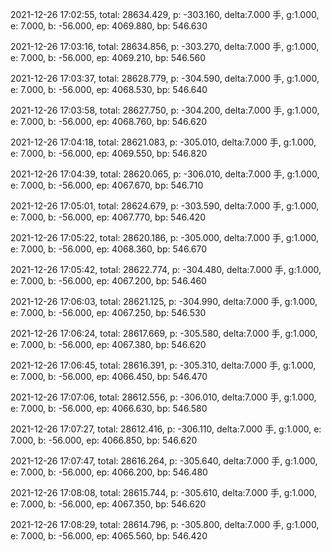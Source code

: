 2021-12-26 17:02:55, total: 28634.429, p: -303.160, delta:7.000 手, g:1.000, e: 7.000, b: -56.000, ep: 4069.880, bp: 546.630

2021-12-26 17:03:16, total: 28634.856, p: -303.270, delta:7.000 手, g:1.000, e: 7.000, b: -56.000, ep: 4069.210, bp: 546.560

2021-12-26 17:03:37, total: 28628.779, p: -304.590, delta:7.000 手, g:1.000, e: 7.000, b: -56.000, ep: 4068.530, bp: 546.640

2021-12-26 17:03:58, total: 28627.750, p: -304.200, delta:7.000 手, g:1.000, e: 7.000, b: -56.000, ep: 4068.760, bp: 546.620

2021-12-26 17:04:18, total: 28621.083, p: -305.010, delta:7.000 手, g:1.000, e: 7.000, b: -56.000, ep: 4069.550, bp: 546.820

2021-12-26 17:04:39, total: 28620.065, p: -306.010, delta:7.000 手, g:1.000, e: 7.000, b: -56.000, ep: 4067.670, bp: 546.710

2021-12-26 17:05:01, total: 28624.679, p: -303.590, delta:7.000 手, g:1.000, e: 7.000, b: -56.000, ep: 4067.770, bp: 546.420

2021-12-26 17:05:22, total: 28620.186, p: -305.000, delta:7.000 手, g:1.000, e: 7.000, b: -56.000, ep: 4068.360, bp: 546.670

2021-12-26 17:05:42, total: 28622.774, p: -304.480, delta:7.000 手, g:1.000, e: 7.000, b: -56.000, ep: 4067.200, bp: 546.460

2021-12-26 17:06:03, total: 28621.125, p: -304.990, delta:7.000 手, g:1.000, e: 7.000, b: -56.000, ep: 4067.250, bp: 546.530

2021-12-26 17:06:24, total: 28617.669, p: -305.580, delta:7.000 手, g:1.000, e: 7.000, b: -56.000, ep: 4067.380, bp: 546.620

2021-12-26 17:06:45, total: 28616.391, p: -305.310, delta:7.000 手, g:1.000, e: 7.000, b: -56.000, ep: 4066.450, bp: 546.470

2021-12-26 17:07:06, total: 28612.556, p: -306.010, delta:7.000 手, g:1.000, e: 7.000, b: -56.000, ep: 4066.630, bp: 546.580

2021-12-26 17:07:27, total: 28612.416, p: -306.110, delta:7.000 手, g:1.000, e: 7.000, b: -56.000, ep: 4066.850, bp: 546.620

2021-12-26 17:07:47, total: 28616.264, p: -305.640, delta:7.000 手, g:1.000, e: 7.000, b: -56.000, ep: 4066.200, bp: 546.480

2021-12-26 17:08:08, total: 28615.744, p: -305.610, delta:7.000 手, g:1.000, e: 7.000, b: -56.000, ep: 4067.350, bp: 546.620

2021-12-26 17:08:29, total: 28614.796, p: -305.800, delta:7.000 手, g:1.000, e: 7.000, b: -56.000, ep: 4065.560, bp: 546.420